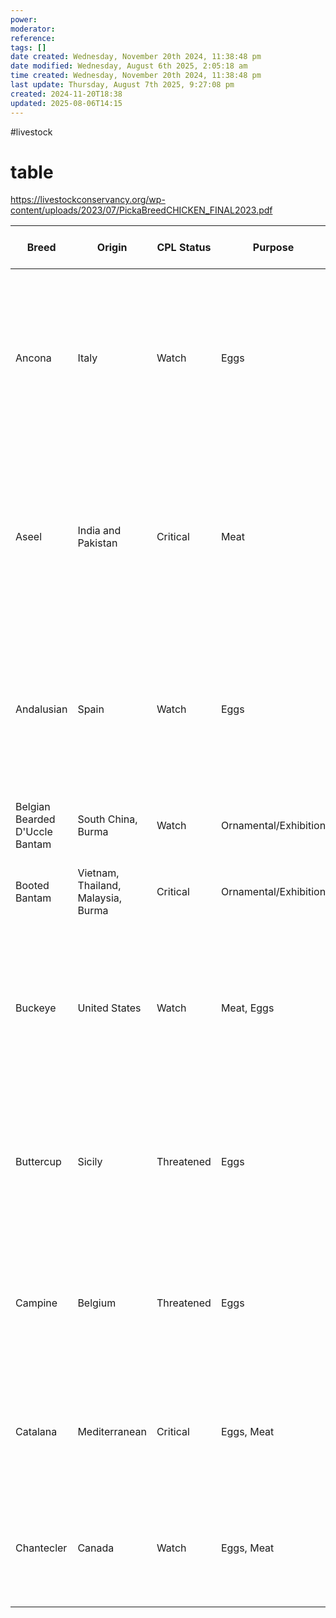 ```yaml
---
power: 
moderator: 
reference: 
tags: []
date created: Wednesday, November 20th 2024, 11:38:48 pm
date modified: Wednesday, August 6th 2025, 2:05:18 am
time created: Wednesday, November 20th 2024, 11:38:48 pm
last update: Thursday, August 7th 2025, 9:27:08 pm
created: 2024-11-20T18:38
updated: 2025-08-06T14:15
---
```

#livestock 
# table
https://livestockconservancy.org/wp-content/uploads/2023/07/PickaBreedCHICKEN_FINAL2023.pdf

| Breed                          | Origin                             | CPL Status | Purpose               | Adult Weight (lbs) | Egg Color                   | Egg Size        | Rate of Lay/Yr  | Temperament                            | Brooding/Mothering   | Experience            | Climate                                                                | Uses and Notes                                                                                                                                    |
| ------------------------------ | ---------------------------------- | ---------- | --------------------- | ------------------ | --------------------------- | --------------- | --------------- | -------------------------------------- | -------------------- | --------------------- | ---------------------------------------------------------------------- | ------------------------------------------------------------------------------------------------------------------------------------------------- |
| Ancona                         | Italy                              | Watch      | Eggs                  | 6/4.5              | White                       | Medium to Large | Good; 120-180   | Highly active                          | Non-Setters          | Novice                | Does well in both cold and heat                                        | Noted for hardiness and vigor; prefers to free range over wide areas; good winter layers; pheasant-like; single comb vulnerable to frostbite      |
| Aseel                          | India and Pakistan                 | Critical   | Meat                  | 5.5/4              | White or tinted light brown | Small           | Poor; 6-40      | Both sexes can be very aggressive      | Setters              | Intermediate/Advanced | Best in warm climates; can tolerate some cold, but need to be kept dry | Breed makes excellent crosses for the production of broilers; very hardy and predator savvy; exceedingly protective mothers                       |
| Andalusian                     | Spain                              | Watch      | Eggs                  | 7/5.5              | Chalkwhite                  | Large           | Very Good; ~160 | Active, yet gentle                     | Non-Setters          | Novice/Intermediate   | Best in hot to moderate climates                                       | Very rugged and robust; blue feather coloration can be a challenge to perfect; excels in free-range conditions; typically not good in confinement |
| Belgian Bearded D'Uccle Bantam | South China, Burma                 | Watch      | Ornamental/Exhibition | 1.6/1.4            | Tinted                      | Small           | Good; 100-120   | Active, but calm                       | Can be good brooders | Novice/Intermediate   | Does not do well in humid environments                                 | Pet and exhibition fowl, insect control in the garden                                                                                             |
| Booted Bantam                  | Vietnam, Thailand, Malaysia, Burma | Critical   | Ornamental/Exhibition | 1.6/1.4            | White, cream or tinted      | Small           | Good; 100-120   | Active, but calm                       | Can be good brooders | Novice/Intermediate   | Not cold tolerant                                                      | Pet and exhibition fowl, insect control in the garden                                                                                             |
| Buckeye                        | United States                      | Watch      | Meat, Eggs            | 9/6.5              | Brown                       | Large           | Good; 120-150   | Active, yet gentle                     | Variable             | Novice                | Does well in cold, but can adapt to heat over time                     | Excellent broilers; breast meat is almost dark like thighs; best ranger of the American class; exceedingly protective mothers                     |
| Buttercup                      | Sicily                             | Threatened | Eggs                  | 6.5/5              | White                       | Small to Medium | Good; 140-180   | Highly active                          | Non-Setters          | Intermediate          | Best in hot to moderate climates                                       | Good forager; does well on free range; striking flower-shaped comb that can be a challenge to perfect                                             |
| Campine                        | Belgium                            | Threatened | Eggs                  | 6/4                | White                       | Medium to Large | Good; 150+      | Very active                            | Non-Setters          | Novice                | Best in hot to moderate climates                                       | Vigorous forager; if silver variety is crossed with the golden variety, chicks can be sexed as day-olds                                           |
| Catalana                       | Mediterranean                      | Critical   | Eggs, Meat            | 8/6                | White to Tinted             | Medium          | Good; 150+      | Active                                 | Non-Setters          | Novice                | Best in hot to moderate climates                                       | Meat is succulent; cockerels often used for capon in Spain; can be flighty but not overly so                                                      |
| Chantecler                     | Canada                             | Watch      | Eggs, Meat            | 8.5/6.5            | Brown                       | Large           | Good; 120-180   | Docile, but some lines can be variable | Variable             | Novice                | Best in cold climates; not recommended for hot regions                 | Good winter layer; has almost no wattles and a tiny button comb; has well-fleshed breasts                                                         |
